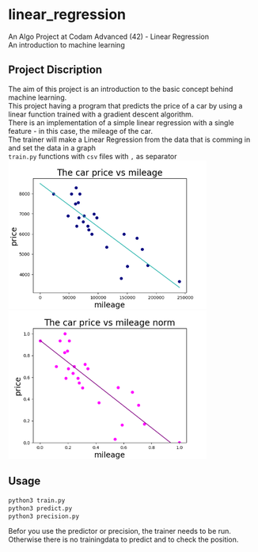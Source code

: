 # linear_regression

An Algo Project at Codam Advanced (42) - Linear Regression </br>
An introduction to machine learning

## Project Discription
The aim of this project is an introduction to the basic concept behind machine learning. </br>
This project having a program that predicts the price of a car by using a linear function trained with a gradient descent algorithm.</br>
There is an implementation of a simple linear regression with a single feature - in this case, the mileage of the car.
</br>
The trainer will make a Linear Regression from the data that is comming in and set the data in a graph</br>
`train.py` functions with `csv` files with `,` as separator<br>
<img src="./image/example1.png" width="400"><img src="./image/example2.png" width="400">

## Usage

```
python3 train.py
python3 predict.py
python3 precision.py
```

Befor you use the predictor or precision, the trainer needs to be run. 
<br>
Otherwise there is no trainingdata to predict and to check the position.

